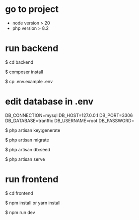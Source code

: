 # go to project

* node version  > 20 
* php version  > 8.2 

# run backend
$ cd backend 

$ composer install

$ cp .env.example .env

# edit database in .env

DB_CONNECTION=mysql
DB_HOST=127.0.0.1
DB_PORT=3306
DB_DATABASE=tranffic
DB_USERNAME=root
DB_PASSWORD=

$ php artisan key:generate

$ php artisan migrate

$ php artisan db:seed

$ php artisan serve

# run frontend

$ cd frontend 

$ npm install or yarn install

$ npm run dev